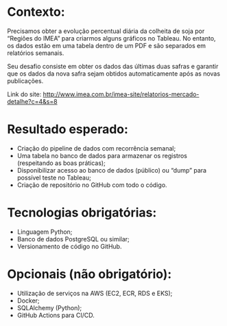 # Contexto:
Precisamos obter a evolução percentual diária da colheita de soja por “Regiões do IMEA”
para criarmos alguns gráficos no Tableau. No entanto, os dados estão em uma tabela dentro de
um PDF e são separados em relatórios semanais.

Seu desafio consiste em obter os dados das últimas duas safras e garantir que os dados
da nova safra sejam obtidos automaticamente após as novas publicações.

Link do site: http://www.imea.com.br/imea-site/relatorios-mercado-detalhe?c=4&s=8

# Resultado esperado:
- Criação do pipeline de dados com recorrência semanal;
- Uma tabela no banco de dados para armazenar os registros (respeitando as boas
práticas);
- Disponibilizar acesso ao banco de dados (público) ou “dump” para possível teste no
Tableau;
- Criação de repositório no GitHub com todo o código.


# Tecnologias obrigatórias:
- Linguagem Python;
- Banco de dados PostgreSQL ou similar;
- Versionamento de código no GitHub.

# Opcionais (não obrigatório):
- Utilização de serviços na AWS (EC2, ECR, RDS e EKS);
- Docker;
- SQLAlchemy (Python);
- GitHub Actions para CI/CD.
